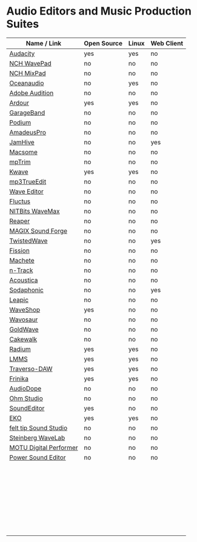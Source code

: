 # Audio Editors and Music Production Suites
| Name / Link                                                                   | Open Source | Linux | Web Client |
| ----------------------------------------------------------------------------- | ----------- | ----- | ---------- |
| [Audacity](https://www.audacityteam.org/)                                     | yes         | yes   | no         |
| [NCH WavePad](https://www.nch.com.au/wavepad/index.html)                      | no          | no    | no         |
| [NCH MixPad](https://www.nch.com.au/mixpad/index.html)                        | no          | no    | no         |
| [Oceanaudio](http://www.ocenaudio.com/)                                       | no          | yes   | no         |
| [Adobe Audition](https://www.adobe.com/products/audition.html)                | no          | no    | no         |
| [Ardour](http://ardour.org/)                                                  | yes         | yes   | no         |
| [GarageBand](https://www.apple.com/mac/garageband/)                           | no          | no    | no         |
| [Podium](https://zynewave.com/podium-free/)                                   | no          | no    | no         |
| [AmadeusPro](https://www.hairersoft.com/pro.html)                             | no          | no    | no         |
| [JamHive](http://www.jamhive.com/)                                            | no          | no    | yes        |
| [Macsome](https://www.macsome.com/audio-editor-mac/index.html)                | no          | no    | no         |
| [mpTrim](https://www.mptrim.com/)                                             | no          | no    | no         |
| [Kwave](http://kwave.sourceforge.net/)                                        | yes         | yes   | no         |
| [mp3TrueEdit](https://www.ithinkapps.com/)                                    | no          | no    | no         |
| [Wave Editor](http://www.wave-editor.com/)                                    | no          | no    | no         |
| [Fluctus](https://www.loudlab-app.com/fluctus-app)                            | no          | no    | no         |
| [NITBits WaveMax](http://www.wave-max.com/features_soundeditor.php)           | no          | no    | no         |
| [Reaper](http://reaper.fm/)                                                   | no          | no    | no         |
| [MAGIX Sound Forge](https://www.magix.com/us/music/sound-forge/)              | no          | no    | no         |
| [TwistedWave](https://twistedwave.com/)                                       | no          | no    | yes        |
| [Fission](https://rogueamoeba.com/fission/)                                   | no          | no    | no         |
| [Machete](http://www.machetesoft.com/about-machete.html)                      | no          | no    | no         |
| [n-Track](https://ntrack.com/digital-audio-workstation.php)                   | no          | no    | no         |
| [Acoustica](https://acondigital.com/products/acoustica-audio-editor/)         | no          | no    | no         |
| [Sodaphonic](https://sodaphonic.com/)                                         | no          | no    | yes        |
| [Leapic](http://www.leapic.com/audio-editor.htm)                              | no          | no    | no         |
| [WaveShop](http://waveshop.sourceforge.net/)                                  | yes         | no    | no         |
| [Wavosaur](https://www.wavosaur.com/)                                         | no          | no    | no         |
| [GoldWave](http://www.goldwave.com/)                                          | no          | no    | no         |
| [Cakewalk](https://www.bandlab.com/products/cakewalk)                         | no          | no    | no         |
| [Radium](http://users.notam02.no/~kjetism/radium/)                            | yes         | yes   | no         |
| [LMMS](https://lmms.io/)                                                      | yes         | yes   | no         |
| [Traverso-DAW](https://traverso-daw.org/)                                     | yes         | yes   | no         |
| [Frinika](http://www.frinika.com/)                                            | yes         | yes   | no         |
| [AudioDope](http://www.audiodope.org/)                                        | no          | no    | no         |
| [Ohm Studio](http://www.ohmstudio.com/)                                       | no          | no    | no         |
| [SoundEditor](http://www.freesoundeditor.com/accueileng.html)                 | yes         | no    | no         |
| [EKO](http://semiletov.org/eko/)                                              | yes         | yes   | no         |
| [felt tip Sound Studio](http://www.felttip.com/ss/)                           | no          | no    | no         |
| [Steinberg WaveLab](https://www.steinberg.net/en/products/wavelab/start.html) | no          | no    | no         |
| [MOTU Digital Performer](http://motu.com/products/software/dp/)               | no          | no    | no         |
| [Power Sound Editor](https://free-sound-editor.com/)                          | no          | no    | no         |
| []() |             |       |            |
| []() |             |       |            |
| []() |             |       |            |
| []() |             |       |            |
| []() |             |       |            |
| []() |             |       |            |
| []() |             |       |            |
| []() |             |       |            |
| []() |             |       |            |
| []() |             |       |            |
| []() |             |       |            |
| []() |             |       |            |
| []() |             |       |            |
| []() |             |       |            |
| []() |             |       |            |
| []() |             |       |            |
| []() |             |       |            |
| []() |             |       |            |
| []() |             |       |            |
| []() |             |       |            |
| []() |             |       |            |
| []() |             |       |            |
| []() |             |       |            |
| []() |             |       |            |
| []() |             |       |            |
| []() |             |       |            |
| []() |             |       |            |
| []() |             |       |            |
| []() |             |       |            |
| []() |             |       |            |
| []() |             |       |            |
| []() |             |       |            |
